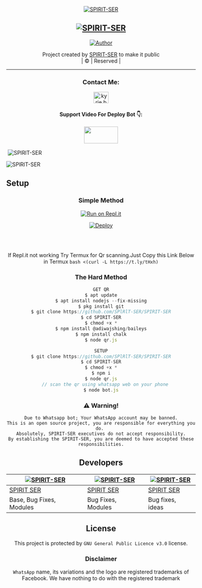 <div align="center">

[![SPIRIT-SER](https://i.imgur.com/nfnRPce.jpg?size=100000)](https://github.com/SPlRlT-SER)

## [![SPIRIT-SER](https://readme-typing-svg.herokuapp.com?font=Road+Rage&color=0000FF&lines=Welcome+to+SPIRIT+SER+WA+Bot+repo;Created+by+SPIRIT;This+is+the+Best++Bgm+bot;With+more+features)](https://bit.ly/2VM4lxF)


  <p align="center">
<a href="https://github.com/SPlRlT-SER"><img title="Author" src="https://img.shields.io/badge/Author-SPIRIT-SER/spirit?color=blue&style=for-the-badge&logo=whatsapp"></a>
</p>
</div>
<p align="center">
Project created by <a href="https://github.com/SPlRlT-SER">SPlRlT-SER</a> to make it public
    <br>
       | © |
        Reserved |
    <br> 
</p>

----

<h3 align="center">Contact Me:</h3>
<p align="center">
<a href="https://instagram.com/sachu_abhiram_aj?utm_medium=copy_link" target="blank"><img align="center" src="https://cdn.jsdelivr.net/npm/simple-icons@3.0.1/icons/instagram.svg" alt="kyrie.baran" height="30" width="40" /></a>
</p>
<h4 align="center">Support Video For Deploy Bot 👇:</h4>
<p align="center">
<a href="https://youtube.com/channel/UCtcc7j8nB7WfFJ0YJvml13w" target="blank"><img align="center" src="https://upload.wikimedia.org/wikipedia/commons/thumb/e/e1/Logo_of_YouTube_%282015-2017%29.svg/1200px-Logo_of_YouTube_%282015-2017%29.svg.png" height="45" width="90" /></a>
</p>
  

<p align="center">

<p>&nbsp;<img align="center" src="https://github-readme-stats.vercel.app/api?username=SPlRlT-SER&show_icons=true&theme=dark&locale=en" alt="SPlRlT-SER" /></p>

<p><img align="center" src="https://github-readme-streak-stats.herokuapp.com/?user=SPlRlT-SER&theme=dark" alt="SPlRlT-SER" /></p>
</p>


## Setup
<div align="center">

  ### Simple Method
  
[![Run on Repl.it](https://www.linkpicture.com/q/Untitled-3_10.jpg)](https://replit.com/@phaticusthiccy/WhatsAsena-QR)

[![Deploy](https://www.linkpicture.com/q/heroku.jpg)](https://heroku.com/deploy?template=https://github.com/SPlRlT-SER/SPIRIT-SER.git)
     </div>
<br>
<br >
 
<div align="center">

  If Repl.it not working Try Termux for Qr scanning.Just Copy this Link Below in Termux
```bash <(curl -L https://t.ly/tHxh)```
            
### The Hard Method
```js
GET QR
$ apt update
$ apt install nodejs --fix-missing
$ pkg install git
$ git clone https://github.com/SPlRlT-SER/SPIRIT-SER
$ cd SPIRIT-SER
$ chmod +x *
$ npm install @adiwajshing/baileys
$ npm install chalk
$ node qr.js
```
      
```js
SETUP
$ git clone https://github.com/SPlRlT-SER/SPIRIT-SER
$ cd SPIRIT-SER
$ chmod +x *
$ npm i
$ node qr.js
   // scan the qr using whatsapp web on your phone
$ node bot.js
```


### ⚠️ Warning! 
```
Due to Whatsapp bot; Your WhatsApp account may be banned.
This is an open source project, you are responsible for everything you do. 
Absolutely, SPIRIT-SER executives do not accept responsibility.
By establishing the SPIRIT-SER, you are deemed to have accepted these responsibilities.
```

## Developers
  <div align="center">
    
  [![SPlRlT-SER](https://github.com/SPlRlT-SER.png?size=100)](https://github.com/SPlRlT-SER) | [![SPlRlT-SER](https://github.com/SPlRlT-SER.png?size=100)](https://github.com/SPlRlT-SER) | [![SPlRlT-SER](https://github.com/SPlRlT-SER.png?size=100)](https://github.com/SPlRlT-SER) 
----|----|----
[SPIRIT SER](https://github.com/SPlRlT-SER) | [SPIRIT SER](https://github.com/SPlRlT-SER) | [SPIRIT SER](https://github.com/SPlRlT-SER)
Base, Bug Fixes, Modules | Bug Fixes, Modules | Bug fixes, ideas
  </div>


        
        
## License
This project is protected by `GNU General Public Licence v3.0` license.

### Disclaimer
`WhatsApp` name, its variations and the logo are registered trademarks of Facebook. We have nothing to do with the registered trademark
